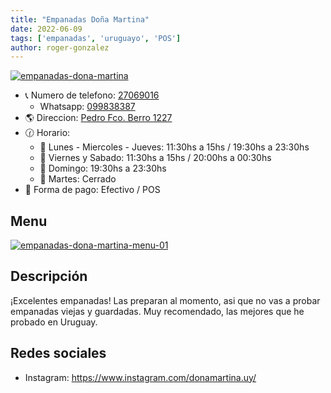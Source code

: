 ```yaml
---
title: "Empanadas Doña Martina"
date: 2022-06-09
tags: ['empanadas', 'uruguayo', 'POS']
author: roger-gonzalez
---
```



[![empanadas-dona-martina](/pix/empanadas-dona-martina.webp)](/pix/empanadas-dona-martina.webp)

- 📞 Numero de telefono: [27069016](tel:27069016)
  + Whatsapp: [099838387](https://api.whatsapp.com/send?phone=59899838387)
- 🌎 Direccion: [Pedro Fco. Berro 1227](https://www.google.com/maps/place/Do%C3%B1a+Martina+Pocitos/@-34.9100242,-56.1478995,20.05z/data=!4m5!3m4!1s0x959f81f9ce38bdbf:0x629c8d499e9b0b!8m2!3d-34.9099283!4d-56.1477841)
- 🕜 Horario:
  + 📅 Lunes - Miercoles - Jueves: 11:30hs a 15hs / 19:30hs a 23:30hs
  + 📅 Viernes y Sabado: 11:30hs a 15hs / 20:00hs a 00:30hs
  + 📅 Domingo: 19:30hs a 23:30hs
  + 📅 Martes: Cerrado
- 🤑 Forma de pago: Efectivo / POS

## Menu

[![empanadas-dona-martina-menu-01](/pix/empanadas-dona-martina-menu-01.webp)](/pix/empanadas-dona-martina-menu-01.webp)

## Descripción

¡Excelentes empanadas! Las preparan al momento, asi que no vas a probar empanadas viejas y guardadas. Muy recomendado, las mejores que he probado en Uruguay.

## Redes sociales

- Instagram: https://www.instagram.com/donamartina.uy/
